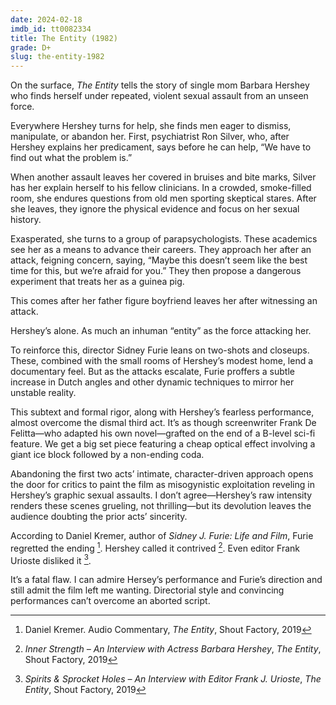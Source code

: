 ```yaml
---
date: 2024-02-18
imdb_id: tt0082334
title: The Entity (1982)
grade: D+
slug: the-entity-1982
---
```


On the surface, _The Entity_ tells the story of single mom Barbara Hershey who finds herself under repeated, violent sexual assault from an unseen force.

<!-- end -->

Everywhere Hershey turns for help, she finds men eager to dismiss, manipulate, or abandon her. First, psychiatrist Ron Silver, who, after Hershey explains her predicament, says before he can help, “We have to find out what the problem is.”

When another assault leaves her covered in bruises and bite marks, Silver has her explain herself to his fellow clinicians. In a crowded, smoke-filled room, she endures questions from old men sporting skeptical stares. After she leaves, they ignore the physical evidence and focus on her sexual history.

Exasperated, she turns to a group of parapsychologists. These academics see her as a means to advance their careers. They approach her after an attack, feigning concern, saying, “Maybe this doesn’t seem like the best time for this, but we’re afraid for you.” They then propose a dangerous experiment that treats her as a guinea pig.

This comes after her father figure boyfriend leaves her after witnessing an attack.

Hershey’s alone. As much an inhuman “entity” as the force attacking her.

To reinforce this, director Sidney Furie leans on two-shots and closeups. These, combined with the small rooms of Hershey’s modest home, lend a documentary feel. But as the attacks escalate, Furie proffers a subtle increase in Dutch angles and other dynamic techniques to mirror her unstable reality.

This subtext and formal rigor, along with Hershey’s fearless performance, almost overcome the dismal third act. It’s as though screenwriter Frank De Felitta—who adapted his own novel—grafted on the end of a B-level sci-fi feature. We get a big set piece featuring a cheap optical effect involving a giant ice block followed by a non-ending coda.

Abandoning the first two acts’ intimate, character-driven approach opens the door for critics to paint the film as misogynistic exploitation reveling in Hershey’s graphic sexual assaults. I don’t agree—Hershey’s raw intensity renders these scenes grueling, not thrilling—but its devolution leaves the audience doubting the prior acts’ sincerity.

According to Daniel Kremer, author of _Sidney J. Furie: Life and Film_, Furie regretted the ending [^1]. Hershey called it contrived [^2]. Even editor Frank Urioste disliked it [^3].

It’s a fatal flaw. I can admire Hersey’s performance and Furie’s direction and still admit the film left me wanting. Directorial style and convincing performances can’t overcome an aborted script.

[^1]: Daniel Kremer. Audio Commentary, _The Entity_, Shout Factory, 2019
[^2]: _Inner Strength – An Interview with Actress Barbara Hershey_, _The Entity_, Shout Factory, 2019
[^3]: _Spirits & Sprocket Holes – An Interview with Editor Frank J. Urioste_, _The Entity_, Shout Factory, 2019
